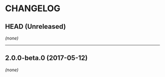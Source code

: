 CHANGELOG
=========

## HEAD (Unreleased)
_(none)_

--------------------

## 2.0.0-beta.0 (2017-05-12)
_(none)_

